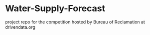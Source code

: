 # Water-Supply-Forecast
project repo for the competition hosted by Bureau of Reclamation at drivendata.org
